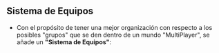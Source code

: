 ## Sistema de Equipos

- Con el propósito de tener una mejor organización con respecto a los posibles "grupos" que se den dentro de un mundo "MultiPlayer", se añade un **"Sistema de Equipos"**:
